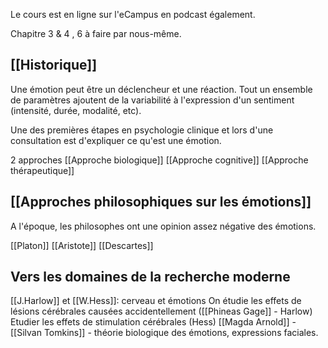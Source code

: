 Le cours est en ligne sur l'eCampus en podcast également.

Chapitre 3 & 4 , 6 à faire par nous-même.

## [[Historique]]

Une émotion peut être un déclencheur et une réaction. Tout un ensemble de paramètres ajoutent de la variabilité à l'expression d'un sentiment (intensité, durée, modalité, etc).

Une des premières étapes en psychologie clinique et lors d'une consultation est d'expliquer ce qu'est une émotion.


2 approches
[[Approche biologique]]
[[Approche cognitive]]
[[Approche thérapeutique]]


## [[Approches philosophiques sur les émotions]]
A l'époque, les philosophes ont une opinion assez négative des émotions.

[[Platon]]
[[Aristote]]
[[Descartes]]

## Vers les domaines de la recherche moderne
[[J.Harlow]] et [[W.Hess]]: cerveau et émotions
	On étudie les effets de lésions cérébrales causées accidentellement ([[Phineas Gage]] - Harlow)
	Etudier les effets de stimulation cérébrales (Hess)
[[Magda Arnold]] - 
[[Silvan Tomkins]] - théorie biologique des émotions, expressions faciales.










